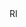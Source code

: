 <?xml version="1.0" encoding="UTF-8"?>
<CustomMetadata xmlns="http://soap.sforce.com/2006/04/metadata">
    <label>RI</label>
</CustomMetadata>
